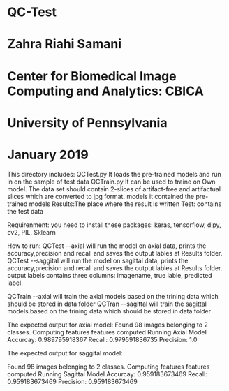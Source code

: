 # QC-Test
# Zahra Riahi Samani
# Center for Biomedical Image Computing and Analytics: CBICA
# University of Pennsylvania
# January 2019

This directory includes:
QCTest.py It loads the pre-trained models and run in on the sample of test data
QCTrain.py It can be used to traine on Own model. The data set should contain 2-slices of artifact-free and artifactual slices which are converted to jpg format.
models it contained the pre-trained models
Results:The place where the result is written
Test: contains the test data


Requirenment:
you need to install these packages:
keras, tensorflow, dipy, cv2, PIL, Sklearn

How to run:
QCTest --axial will run the model on axial data, prints the accuracy,precision and recall and saves the output lables at Results folder.
QCTest --saggital will run the model on sagittal data, prints the accuracy,precision and recall and saves the output lables at Results folder.
output labels contains three columns: imagename, true lable, predicted label.

QCTrain --axial    will train the axial models based on the trining data  which should be stored in data folder
QCTran  --sagittal will train the sagittal models based on the trining data  which should be stored in data folder


The expected output for axial model:
Found 98 images belonging to 2 classes.
Computing features
features computed
Running Axial Model  
Accurcay: 0.989795918367
Recall: 0.979591836735
Precision: 1.0

The expected output for saggital model:

Found 98 images belonging to 2 classes.
Computing features
features computed
Running Sagittal Model
Accurcay: 0.959183673469
Recall: 0.959183673469
Precision: 0.959183673469
